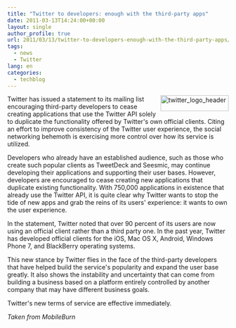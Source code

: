 ```yaml
---
title: "Twitter to developers: enough with the third-party apps"
date: 2011-03-13T14:24:00+00:00
layout: single
author_profile: true
url: 2011/03/13/twitter-to-developers-enough-with-the-third-party-apps/
tags:
  - news
  - Twitter
lang: en
categories: 
  - techblog
---
```

[<img title="twitter_logo_header" border="0" alt="twitter_logo_header" align="right" src="http://lh6.ggpht.com/_vaUVXcmC3OI/TXzMnAkNjMI/AAAAAAAADrc/EbkCawqnhtc/twitter_logo_header_thumb%5B2%5D.png?imgmax=800" width="155" height="36" />](http://lh6.ggpht.com/_vaUVXcmC3OI/TXzMlaissqI/AAAAAAAADrY/ez6sy3tUx0U/s1600-h/twitter_logo_header%5B4%5D.png)Twitter has issued a statement to its mailing list encouraging third-party developers to cease creating applications that use the Twitter API solely to duplicate the functionality offered by Twitter's own official clients. Citing an effort to improve consistency of the Twitter user experience, the social networking behemoth is exercising more control over how its service is utilized.

Developers who already have an established audience, such as those who create such popular clients as TweetDeck and Seesmic, may continue developing their applications and supporting their user bases. However, developers are encouraged to cease creating new applications that duplicate existing functionality. With 750,000 applications in existence that already use the Twitter API, it is quite clear why Twitter wants to stop the tide of new apps and grab the reins of its users' experience: it wants to own the user experience.

In the statement, Twitter noted that over 90 percent of its users are now using an official client rather than a third party one. In the past year, Twitter has developed official clients for the iOS, Mac OS X, Android, Windows Phone 7, and BlackBerry operating systems.

This new stance by Twitter flies in the face of the third-party developers that have helped build the service's popularity and expand the user base greatly. It also shows the instability and uncertainty that can come from building a business based on a platform entirely controlled by another company that may have different business goals.

Twitter's new terms of service are effective immediately.

_Taken from MobileBurn_